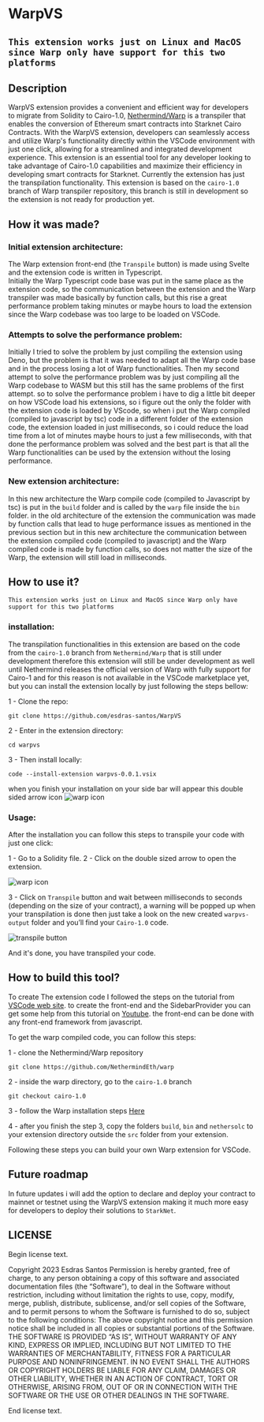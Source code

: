 # WarpVS

## `This extension works just on Linux and MacOS since Warp only have support for this two platforms`

## Description

WarpVS extension provides a convenient and efficient way for developers to migrate from Solidity to Cairo-1.0, [Nethermind/Warp](https://github.com/NethermindEth/warp) is a transpiler that enables the conversion of Ethereum smart contracts into Starknet Cairo Contracts. With the WarpVS extension, developers can seamlessly access and utilize Warp's functionality directly within the VSCode environment with just one click, allowing for a streamlined and integrated development experience. This extension is an essential tool for any developer looking to take advantage of Cairo-1.0 capabilities and maximize their efficiency in developing smart contracts for Starknet. Currently the extension has just the transpilation functionality. This extension is based on the `cairo-1.0` branch of Warp transpiler repository, this branch is still in development so the extension is not ready for production yet.


## How it was made?

### Initial extension architecture:

The Warp extension front-end (the `Transpile` button) is made using Svelte and the extension code is written in Typescript.  
Initially the Warp Typescript code base was put in the same place as the extension code, so the communication between the extension and the Warp transpiler was made basically by function calls, but this rise a great performance problem taking minutes or maybe hours to load the extension since the Warp codebase was too large to be loaded on VSCode.

### Attempts to solve the performance problem:

Initially I tried to solve the problem by just compiling the extension using Deno, but the problem is that it was needed to adapt all the Warp code base and in the process losing a lot of Warp functionalities. Then my second attempt to solve the performance problem was by just compiling all the Warp codebase to WASM but this still has the same problems of the first attempt. so to solve the performance problem i have to dig a little bit deeper on how VSCode load his extensions, so i figure out the only the folder with the extension code is loaded by VScode, so when i put the Warp compiled (compiled to javascript by tsc) code in a different folder of the extension code, the extension loaded in just milliseconds, so i could reduce the load time from a lot of minutes maybe hours to just a few milliseconds, with that done the performance problem was solved and the best part is that all the Warp functionalities can be used by the extension without the losing performance.

### New extension architecture:

In this new architecture the Warp compile code (compiled to Javascript by tsc) is put in the `build` folder and is called by the `warp` file inside the `bin` folder. in the old architecture of the extension the communication was made by function calls that lead to huge performance issues as mentioned in the previous section but in this new architecture the communication between the extension compiled code (compiled to javascript) and the Warp compiled code is made by function calls, so does not matter the size of the Warp, the extension will still load in milliseconds.

## How to use it?

`This extension works just on Linux and MacOS since Warp only have support for this two platforms`

### installation:

The transpilation functionalities in this extension are based on the code from the `cairo-1.0` branch from `Nethermind/Warp` that is still under development therefore this extension will still be under development as well until Nethermind releases the official version of Warp with fully support for Cairo-1 and for this reason is not available in the VSCode marketplace yet, but you can install the extension locally by just following the steps bellow:

1 - Clone the repo:

```shell
git clone https://github.com/esdras-santos/WarpVS
```

2 - Enter in the extension directory:

```shell
cd warpvs
```

3 - Then install locally:

```shell
code --install-extension warpvs-0.0.1.vsix
```

when you finish your installation on your side bar will appear this double sided arrow icon 
![warp icon](https://github.com/esdras-santos/WarpVS/readme-media/double-sized-arrow.PNG)


### Usage:

After the installation you can follow this steps to transpile your code with just one click:

1 - Go to a Solidity file.
2 - Click on the double sized arrow to open the extension.

![warp icon](https://github.com/esdras-santos/WarpVS/readme-media/double-sized-arrow.PNG)

3 - Click on `Transpile` button and wait between milliseconds to seconds (depending on the size of your contract), a warning will be popped up when your transpilation is done then just take a look on the new created `warpvs-output` folder and you’ll find your `Cairo-1.0` code.

![transpile button](https://github.com/esdras-santos/WarpVS/readme-media/transpile-button.PNG)

And it's done, you have transpiled your code.

## How to build this tool?

To create The extension code I followed the steps on the tutorial from [VSCode web site](https://code.visualstudio.com/api/get-started/your-first-extension). to create the front-end and the SidebarProvider you can get some help from this tutorial on [Youtube](https://youtu.be/a5DX5pQ9p5M). the front-end can be done with any front-end framework from javascript.

To get the warp compiled code, you can follow this steps:

1 - clone the Nethermind/Warp repository 
```shell
git clone https://github.com/NethermindEth/warp
```
2 - inside the warp directory, go to the `cairo-1.0` branch
```shell
git checkout cairo-1.0
```

3 - follow the Warp installation steps [Here](https://github.com/NethermindEth/warp/blob/develop/contributing.md#installation)

4 - after you finish the step 3, copy the folders `build`, `bin` and `nethersolc` to your extension directory outside the `src` folder from your extension.

Following these steps you can build your own Warp extension for VSCode.

## Future roadmap

In future updates i will add the option to declare and deploy your contract to mainnet or testnet using the WarpVS extension making it much more easy for developers to deploy their solutions to `StarkNet`.

## LICENSE

Begin license text.

Copyright 2023  Esdras Santos
Permission is hereby granted, free of charge, to any person obtaining a copy of this software and associated documentation files (the “Software”), to deal in the Software without restriction, including without limitation the rights to use, copy, modify, merge, publish, distribute, sublicense, and/or sell copies of the Software, and to permit persons to whom the Software is furnished to do so, subject to the following conditions:
The above copyright notice and this permission notice shall be included in all copies or substantial portions of the Software.
THE SOFTWARE IS PROVIDED “AS IS”, WITHOUT WARRANTY OF ANY KIND, EXPRESS OR IMPLIED, INCLUDING BUT NOT LIMITED TO THE WARRANTIES OF MERCHANTABILITY, FITNESS FOR A PARTICULAR PURPOSE AND NONINFRINGEMENT. IN NO EVENT SHALL THE AUTHORS OR COPYRIGHT HOLDERS BE LIABLE FOR ANY CLAIM, DAMAGES OR OTHER LIABILITY, WHETHER IN AN ACTION OF CONTRACT, TORT OR OTHERWISE, ARISING FROM, OUT OF OR IN CONNECTION WITH THE SOFTWARE OR THE USE OR OTHER DEALINGS IN THE SOFTWARE.

End license text.

